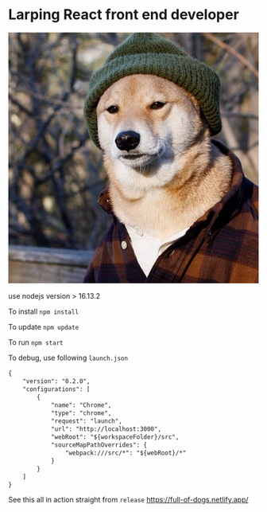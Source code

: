 # Larping React front end developer

![dog](/public/dog.jfif)

use nodejs version > 16.13.2

To install `npm install`

To update `npm update`

To run `npm start`

To debug, use following `launch.json`
```
{
    "version": "0.2.0",
    "configurations": [
        {
            "name": "Chrome",
            "type": "chrome",
            "request": "launch",
            "url": "http://localhost:3000",
            "webRoot": "${workspaceFolder}/src",
            "sourceMapPathOverrides": {
                "webpack:///src/*": "${webRoot}/*"
            }
        }
    ]
}
```
See this all in action straight from `release` https://full-of-dogs.netlify.app/
